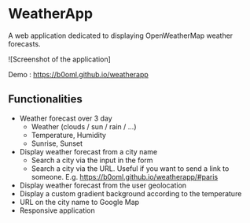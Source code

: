 # WeatherApp

A web application dedicated to displaying OpenWeatherMap weather forecasts.

![Screenshot of the application]

Demo : https://b0oml.github.io/weatherapp

## Functionalities

- Weather forecast over 3 day
    - Weather (clouds / sun / rain / ...)
    - Temperature, Humidity
    - Sunrise, Sunset
- Display weather forecast from a city name
    - Search a city via the input in the form
    - Search a city via the URL. Useful if you want to send a link to someone. E.g. https://b0oml.github.io/weatherapp/#paris
- Display weather forecast from the user geolocation
- Display a custom gradient background according to the temperature
- URL on the city name to Google Map
- Responsive application
